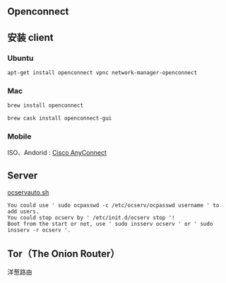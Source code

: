 Openconnect
-----------------

## 安装 client

### Ubuntu
```bash
apt-get install openconnect vpnc network-manager-openconnect
```

### Mac
```bash
brew install openconnect

brew cask install openconnect-gui
```

### Mobile
ISO、Andorid : [Cisco AnyConnect](https://apps.apple.com/cn/app/cisco-anyconnect/id1135064690)

## Server
[ocservauto.sh](./ocservauto.sh)



```
You could use ' sudo ocpasswd -c /etc/ocserv/ocpasswd username ' to add users.
You could stop ocserv by ' /etc/init.d/ocserv stop '!
Boot from the start or not, use ' sudo insserv ocserv ' or ' sudo insserv -r ocserv '.
```

Tor（The Onion Router）
----------
洋葱路由
